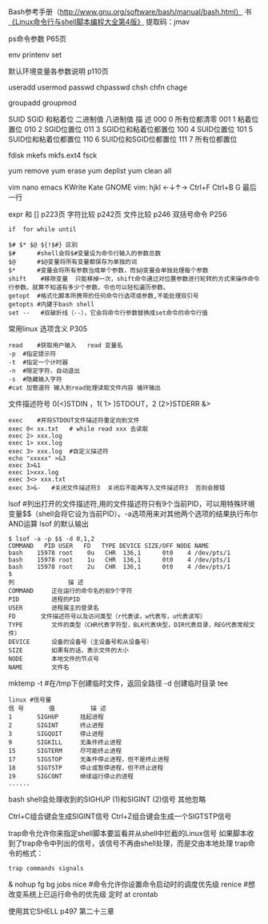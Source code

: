 Bash参考手册（http://www.gnu.org/software/bash/manual/bash.html）
书 [《Linux命令行与shell脚本编程大全第4版》](https://pan.baidu.com/s/13TW7j7CxajMw_e0iDp8akQ)
提取码：jmav 

ps命令参数 P65页


env
printenv
set

默认环境变量各参数说明 p110页

useradd usermod
passwd chpasswd
chsh chfn chage

groupadd groupmod

SUID SGID 和粘着位
二进制值 八进制值 	描 述
000 	 0 		所有位都清零
001 	 1 		粘着位置位
010 	 2 		SGID位置位
011 	 3 		SGID位和粘着位都置位
100 	 4 		SUID位置位
101 	 5	 	SUID位和粘着位都置位
110 	 6 		SUID位和SGID位都置位
111 	 7 		所有位都置位

fdisk mkefs mkfs.ext4 fsck

yum remove
yum erase
yum deplist
yum clean all

vim nano emacs KWrite Kate GNOME
vim:
hjkl   ←↓↑→
Ctrl+F Ctrl+B
G 最后一行

expr 和 [] p223页
字符比较	p242页
文件比较 p246
双括号命令	P256
```
if  for while until 

$# $* $@ ${!$#} 区别
$#		#shell会将$#变量设为命令行输入的参数总数
$@		#$@变量将所有变量都保存为单独的词
$*		#变量会将所有参数当成单个参数，而$@变量会单独处理每个参数
shift 	 #移除变量  只能移掉一次，shift命令通过对位置参数进行轮转的方式来操作命令行参数。就算不知道有多少个参数，令也可以轻松遍历参数。
getopt 	#格式化脚本所携带的任何命令行选项或参数,不能处理双引号
getopts	#内建于bash shell
set --	 #双破折线（--），它会将命令行参数替换成set命令的命令行值
```

常用linux 选项含义 P305
```
read	#获取用户输入   read 变量名
-p	#指定提示符
-t	#指定一个计时器
-n	#限定字符，自动退出
-s	#隐藏输入字符
#cat 加管道符 输入到read处理读取文件内容 循环输出 
```

文件描述符号 0(<)STDIN ，1( 1> )STDOUT，2 (2>)STDERR  &> 
```
exec	#并将STDOUT文件描述符重定向到文件
exec 0< xx.txt   # while read xxx 去读取
exec 2> xxx.log
exec 1> xxx.log
exec 3> xxx.log  #自定义描述符
echo "xxxxx" >&3
exec 3>&1
exec 1>xxx.log
exec 3<> xxx.txt
exec 3>&-	#关闭文件描述符3  关闭后不能再写入文件描述符3  否则会报错
```

lsof #列出打开的文件描述符,用的文件描述符只有9个当前PID，可以用特殊环境变量$$（shell会将它设为当前PID）。-a选项用来对其他两个选项的结果执行布尔AND运算
lsof  的默认输出
```
$ lsof -a -p $$ -d 0,1,2 
COMMAND   PID USER   FD   TYPE DEVICE SIZE/OFF NODE NAME
bash    15978 root    0u   CHR  136,1      0t0    4 /dev/pts/1
bash    15978 root    1u   CHR  136,1      0t0    4 /dev/pts/1
bash    15978 root    2u   CHR  136,1      0t0    4 /dev/pts/1
$
列 				描 述
COMMAND 	正在运行的命令名的前9个字符
PID 		进程的PID
USER		进程属主的登录名
FD 		 文件描述符号以及访问类型（r代表读，w代表写，u代表读写）
TYPE		文件的类型（CHR代表字符型，BLK代表块型，DIR代表目录，REG代表常规文件）
DEVICE  	设备的设备号（主设备号和从设备号）
SIZE		如果有的话，表示文件的大小
NODE		本地文件的节点号
NAME		文件名
```
mktemp -t #在/tmp下创建临时文件，返回全路径  -d 创建临时目录
tee
```
linux #信号量
信 号 	  值 		 描 述
1 		SIGHUP 		挂起进程
2 		SIGINT 		终止进程
3 		SIGQUIT 	停止进程
9 		SIGKILL 	无条件终止进程
15 		SIGTERM 	尽可能终止进程
17 		SIGSTOP 	无条件停止进程，但不是终止进程
18 		SIGTSTP 	停止或暂停进程，但不终止进程
19 		SIGCONT 	继续运行停止的进程
......
```
bash shell会处理收到的SIGHUP (1)和SIGINT (2)信号 其他忽略

Ctrl+C组合键会生成SIGINT信号
Ctrl+Z组合键会生成一个SIGTSTP信号

trap命令允许你来指定shell脚本要监看并从shell中拦截的Linux信号
如果脚本收到了trap命令中列出的信号，该信号不再由shell处理，而是交由本地处理
trap命令的格式：
```
trap commands signals
```
&
nohup
fg
bg
jobs
nice #命令允许你设置命令启动时的调度优先级
renice	#想改变系统上已运行命令的优先级
定时
at
crontab

使用其它SHELL  p497 第二十三章